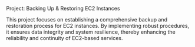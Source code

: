 Project: Backing Up & Restoring EC2 Instances

This project focuses on establishing a comprehensive backup and restoration process for EC2 instances. By implementing robust procedures, it ensures data integrity and system resilience, thereby enhancing the reliability and continuity of EC2-based services.